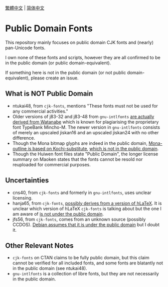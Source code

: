 [繁體中文](README-zhT.md) | [简体中文](README-zhS.md)

# Public Domain Fonts

This repository mainly focuses on public domain CJK fonts and (nearly) pan-Unicode fonts.

I own none of these fonts and scripts, however they are all confirmed to be in the public domain (or public domain-equivalent).

If something here is not in the public domain (or not public domain-equivalent), please create an issue.

## What is NOT Public Domain

* ntukai48, from `cjk-fonts`, mentions "These fonts must not be used for any commercial activities."
* Older versions of j83-32 and j83-48 from `gnu-intlfonts` [are actually derived from Watanabe](https://www.rpmfind.net/linux/RPM/opensuse/16.0/noarch/intlfonts-1.2.1-slfo.1.1.2.noarch.html) which is known for plagiarising the proprietary font TypeBank Mincho-M. The newer version in `gnu-intlfonts` consists of merely an upscaled jiskan16 and an upscaled jiskan24 with no other difference.
* Though the Mona bitmap glyphs are indeed in the public domain, [Mona-outline is based on Kochi-substitute](https://en.wikipedia.org/wiki/Mona_(font)), [which is not in the public domain](https://ja.wikipedia.org/wiki/%E6%9D%B1%E9%A2%A8%E3%83%95%E3%82%A9%E3%83%B3%E3%83%88).
* Though the Huiwen font files state "Public Domain", the longer license summary on Maoken states that the fonts cannot be resold nor reuploaded for commercial purposes.

## Uncertainties

* cns40, from `cjk-fonts` and formerly in `gnu-intlfonts`, uses unclear licensing.
* hanja65, from `cjk-fonts`, [possibly derives from a version of hLaTeX](https://ctan.org/pkg/cjk-fonts). It is unclear which version of hLaTeX `cjk-fonts` is talking about but the one I am aware of [is not under the public domain](https://ctan.org/pkg/hlatex-fonts).
* jfs56, from `cjk-fonts`, comes from an unknown source (possibly CCDOS). [Debian assumes that it is under the public domain](https://sources.debian.org/src/hbf-jfs56/1.0-3.2/debian/copyright/) but I doubt it.

## Other Relevant Notes

* `cjk-fonts` on CTAN claims to be fully public domain, but this claim cannot be verified for all included fonts, and some fonts are blatantly not in the public domain (see ntukai48).
* `gnu-intlfonts` is a collection of libre fonts, but they are not necessarily in the public domain.
